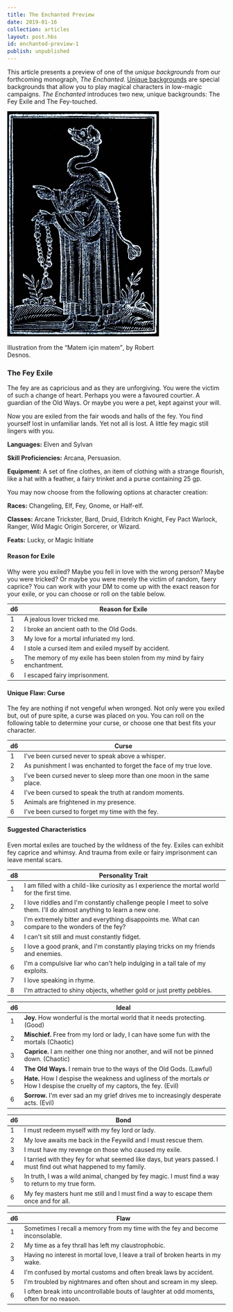 ```yaml
---
title: The Enchanted Preview
date: 2019-01-16
collection: articles
layout: post.hbs
id: enchanted-preview-1
publish: unpublished
---
```

<p>This article presents a preview of one of the <em>unique backgrounds</em> from our forthcoming monograph, <em>The Enchanted</em>. <a href="unique-backgrounds.html">Unique backgrounds</a> are special backgrounds that allow you to play magical characters in low-magic campaigns. <em>The Enchanted</em> introduces two new, unique backgrounds: The Fey Exile and The Fey-touched.</p>

<div class="illustration" style="max-width: 350px;">
  <img src="images/fey-exile.jpg">
  <p class="caption">Illustration from the <q>Matem için matem</q>, by Robert Desnos.</p>
</div>

<h3> The Fey Exile</h3>

<p>The fey are as capricious and as they are unforgiving. You were the victim of such a change of heart. Perhaps you were a favoured courtier. A guardian of the Old Ways. Or maybe you were a pet, kept against your will.</p>

<p>Now you are exiled from  the fair woods and halls of the fey. You find yourself lost in unfamiliar lands. Yet not all is lost. A little fey magic still lingers with you.</p>

<p><strong>Languages:</strong> Elven and Sylvan</p>

<p><strong>Skill Proficiencies:</strong> Arcana, Persuasion.</p>

<p><strong>Equipment:</strong> A set of fine clothes, an item of clothing with a strange flourish, like a hat with a feather, a fairy trinket and a purse containing 25 gp.</p>

<p>You may now choose from the following options at character creation:</p>

<p><strong>Races:</strong> Changeling, Elf, Fey, Gnome, or Half-elf.</p>

<p><strong>Classes:</strong> Arcane Trickster, Bard, Druid, Eldritch Knight, Fey Pact Warlock, Ranger, Wild Magic Origin Sorcerer, or Wizard.</p>

<p><strong>Feats:</strong> Lucky, or Magic Initiate</p>

<h4>Reason for Exile</h4>

<p>Why were you exiled? Maybe you fell in love with the wrong person? Maybe you were tricked? Or maybe you were merely the victim of random, faery caprice? You can work with your DM to come up with the exact reason for your exile, or you can choose or roll on the table below.</p>

<table>
  <thead>
    <tr>
      <th class="number">d6</th>
      <th>Reason for Exile</th>
    </tr>
  </thead>
  <tbody>
    <tr>
      <td class="number">1</td>
      <td>A jealous lover tricked me.</td>
    </tr>
    <tr>
      <td class="number">2</td>
      <td>I broke an ancient oath to the Old Gods.</td>
    </tr>
    <tr>
      <td class="number">3</td>
      <td>My love for a mortal infuriated my lord.</td>
    </tr>
    <tr>
      <td class="number">4</td>
      <td>I stole a cursed item and exiled myself by accident.</td>
    </tr>
    <tr>
      <td class="number">5</td>
      <td>The memory of my exile has been stolen from my mind by fairy enchantment.</td>
    </tr>
    <tr>
      <td class="number">6</td>
      <td>I escaped fairy imprisonment.</td>
    </tr>
  </tbody>
</table>

<h4>Unique Flaw: Curse</h4>

<p>The fey are nothing if not vengeful when wronged. Not only were you exiled but, out of pure spite, a curse was placed on you. You can roll on the following table to determine your curse, or choose one that best fits your character.</p>

<table>
  <thead>
    <tr>
      <th class="number">d6</th>
      <th>Curse</th>
    </tr>
  </thead>
  <tbody>
    <tr>
      <td class="number">1</td>
      <td>I&#39;ve been cursed never to speak above a whisper.</td>
    </tr>
    <tr>
      <td class="number">2</td>
      <td>As punishment I was enchanted to forget the face of my true love.</td>
    </tr>
    <tr>
      <td class="number">3</td>
      <td>I&#39;ve been cursed never to sleep more than one moon in the same place.</td>
    </tr>
    <tr>
      <td class="number">4</td>
      <td>I&#39;ve been cursed to speak the truth at random moments.</td>
    </tr>
    <tr>
      <td class="number">5</td>
      <td>Animals are frightened in my presence.</td>
    </tr>
    <tr>
      <td class="number">6</td>
      <td>I&#39;ve been cursed to forget my time with the fey.</td>
    </tr>
  </tbody>
</table>

<h4>Suggested Characteristics</h4>

<p>Even mortal exiles are touched by the wildness of the fey. Exiles can exhibit fey caprice and whimsy. And trauma from exile or fairy imprisonment can leave mental scars.</p>

<table>
  <thead>
    <tr>
      <th class="number">d8</th>
      <th>Personality Trait</th>
    </tr>
  </thead>
  <tbody>
    <tr>
      <td class="number">1</td>
      <td>I am filled with a child-like curiosity as I experience the mortal world for the first time.</td>
    </tr>
    <tr>
      <td class="number">2</td>
      <td>I love riddles and I&#39;m constantly challenge people I meet to solve them. I&#39;ll do almost anything to learn a new one.</td>
    </tr>
    <tr>
      <td class="number">3</td>
      <td>I&#39;m extremely bitter and everything disappoints me. What can compare to the wonders of the fey?</td>
    </tr>
    <tr>
      <td class="number">4</td>
      <td>I can&#39;t sit still and must constantly fidget.</td>
    </tr>
    <tr>
      <td class="number">5</td>
      <td>I love a good prank, and I&#39;m constantly playing tricks on my friends and enemies.</td>
    </tr>
    <tr>
      <td class="number">6</td>
      <td>I&#39;m a compulsive liar who can&#39;t help indulging in a tall tale of my exploits.</td>
    </tr>
    <tr>
      <td class="number">7</td>
      <td>I love speaking in rhyme.</td>
    </tr>
    <tr>
      <td class="number">8</td>
      <td>I'm attracted to shiny objects, whether gold or just pretty pebbles.</td>
    </tr>
  </tbody>
</table>

<table>
<thead>
<tr>
<th class="number">d6</th>
<th>Ideal</th>
</tr>
</thead>
<tbody>
<tr>
<td class="number">1</td>
<td><strong>Joy.</strong> How wonderful is the mortal world that it needs protecting. (Good)</td>
</tr>
<tr>
<td class="number">2</td>
<td><strong>Mischief.</strong> Free from my lord or lady, I can have some fun with the mortals (Chaotic)</td>
</tr>
<tr>
<td class="number">3</td>
<td><strong>Caprice.</strong> I am neither one thing nor another, and will not be pinned down. (Chaotic)</td>
</tr>
<tr class="number">
<td class="number">4</td>
<td><strong>The Old Ways.</strong> I remain true to the ways of the Old Gods. (Lawful)</td>
</tr>
<tr>
<td class="number">5</td>
<td><strong>Hate.</strong> How I despise the weakness and ugliness of the mortals <em>or</em> How I despise the cruelty of my captors, the fey. (Evil)</td>
</tr>
<tr>
<td class="number">6</td>
<td><strong>Sorrow.</strong> I&#39;m ever sad an my grief drives me to increasingly desperate acts. (Evil)</td>
</tr>
</tbody>
</table>

<table>
  <thead>
    <tr>
      <th class="number">d6</th>
      <th>Bond</th>
    </tr>
  </thead>
  <tbody>
    <tr>
      <td class="number">1</td>
      <td>I must redeem myself with my fey lord or lady.</td>
    </tr>
    <tr>
      <td class="number">2</td>
      <td>My love awaits me back in the Feywild and I must rescue them.</td>
    </tr>
    <tr>
      <td class="number">3</td>
      <td>I must have my revenge on those who caused my exile.</td>
    </tr>
    <tr>
      <td class="number">4</td>
      <td>I tarried with they fey for what seemed like days, but years passed. I must find out what happened to my family.</td>
    </tr>
    <tr>
      <td class="number">5</td>
      <td>In truth, I was a wild animal, changed by fey magic. I must find a way to return to my true form.</td>
    </tr>
    <tr>
      <td class="number">6</td>
      <td>My fey masters hunt me still and I must find a way to escape them once and for all.</td>
    </tr>
  </tbody>
</table>

<table>
  <thead>
    <tr>
      <th class="number">d6</th>
      <th>Flaw</th>
    </tr>
  </thead>
  <tbody>
    <tr>
      <td class="number">1</td>
      <td>Sometimes I recall a memory from my time with the fey and become inconsolable.</td>
    </tr>
    <tr>
      <td class="number">2</td>
      <td>My time as a fey thrall has left my claustrophobic.</td>
    </tr>
    <tr>
      <td class="number">3</td>
      <td>Having no interest in mortal love, I leave a trail of broken hearts in my wake.</td>
    </tr>
    <tr>
      <td class="number">4</td>
      <td>I'm confused by mortal customs and often break laws by accident.</td>
    </tr>
    <tr>
      <td class="number">5</td>
      <td>I'm troubled by nightmares and often shout and scream in my sleep.</td>
    </tr>
    <tr>
      <td class="number">6</td>
      <td>I often break into uncontrollable bouts of laughter at odd moments, often for no reason.</td>
    </tr>
  </tbody>
</table>
